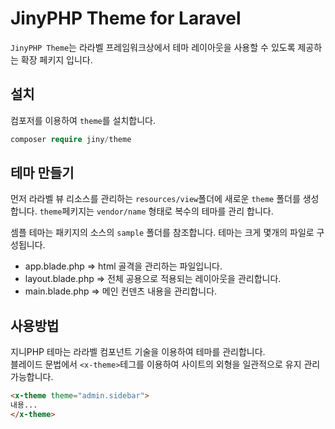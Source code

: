 # JinyPHP Theme for Laravel
`JinyPHP Theme`는 라라벨 프레임워크상에서 테마 레이아웃을 사용할 수 있도록 제공하는 확장 페키지 입니다. 

## 설치
컴포저를 이용하여 `theme`를 설치합니다.

```php
composer require jiny/theme
```

## 테마 만들기
먼저 라라벨 뷰 리소스를 관리하는 `resources/view`폴더에 새로운 `theme` 폴더를 생성합니다.
`theme`페키지는 `vendor/name` 형태로 복수의 테마를 관리 합니다. 

셈플 테마는 패키지의 소스의 `sample` 폴더를 참조합니다. 테마는 크게 몇개의 파일로 구성됩니다.
* app.blade.php => html 골격을 관리하는 파일입니다.
* layout.blade.php => 전체 공용으로 적용되는 레이아웃을 관리합니다.
* main.blade.php => 메인 컨덴츠 내용을 관리합니다.


## 사용방법
지니PHP 테마는 라라벨 컴포넌트 기술을 이용하여 테마를 관리합니다.  
블레이드 문법에서 `<x-theme>`테그를 이용하여 사이트의 외형을 일관적으로 유지 관리 가능합니다.

```html
<x-theme theme="admin.sidebar">
내용...
</x-theme>
```


